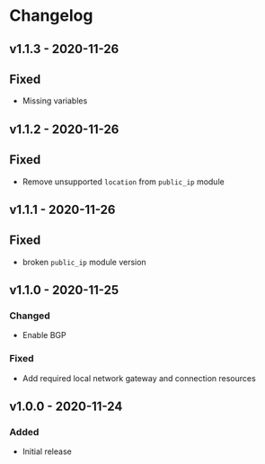 # Changelog

## v1.1.3 - 2020-11-26

## Fixed

- Missing variables

## v1.1.2 - 2020-11-26

## Fixed

- Remove unsupported `location` from `public_ip` module

## v1.1.1 - 2020-11-26

## Fixed

- broken `public_ip` module version

## v1.1.0 - 2020-11-25

### Changed

- Enable BGP

### Fixed

- Add required local network gateway and connection resources


## v1.0.0 - 2020-11-24

### Added

- Initial release
